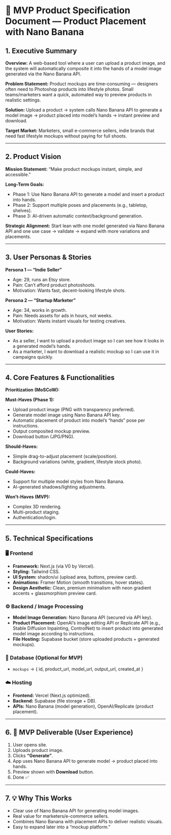 # 📘 MVP Product Specification Document — Product Placement with Nano Banana

## 1. Executive Summary

**Overview:** A web-based tool where a user can upload a product image, and the system will automatically composite it into the hands of a model image generated via the Nano Banana API.

**Problem Statement:** Product mockups are time-consuming — designers often need to Photoshop products into lifestyle photos. Small teams/marketers want a quick, automated way to preview products in realistic settings.

**Solution:** Upload a product → system calls Nano Banana API to generate a model image → product placed into model’s hands → instant preview and download.

**Target Market:** Marketers, small e-commerce sellers, indie brands that need fast lifestyle mockups without paying for full shoots.

---

## 2. Product Vision

**Mission Statement:** “Make product mockups instant, simple, and accessible.”

**Long-Term Goals:**
- Phase 1: Use Nano Banana API to generate a model and insert a product into hands.
- Phase 2: Support multiple poses and placements (e.g., tabletop, shelves).
- Phase 3: AI-driven automatic context/background generation.

**Strategic Alignment:** Start lean with one model generated via Nano Banana API and one use case → validate → expand with more variations and placements.

---

## 3. User Personas & Stories

**Persona 1 — “Indie Seller”**
- Age: 29, runs an Etsy store.
- Pain: Can’t afford product photoshoots.
- Motivation: Wants fast, decent-looking lifestyle shots.

**Persona 2 — “Startup Marketer”**
- Age: 34, works in growth.
- Pain: Needs assets for ads in hours, not weeks.
- Motivation: Wants instant visuals for testing creatives.

**User Stories:**
- As a seller, I want to upload a product image so I can see how it looks in a generated model’s hands.
- As a marketer, I want to download a realistic mockup so I can use it in campaigns quickly.

---

## 4. Core Features & Functionalities

**Prioritization (MoSCoW):**

**Must-Haves (Phase 1):**
- Upload product image (PNG with transparency preferred).
- Generate model image using Nano Banana API key.
- Automatic placement of product into model’s “hands” pose per instructions.
- Output composited mockup preview.
- Download button (JPG/PNG).

**Should-Haves:**
- Simple drag-to-adjust placement (scale/position).
- Background variations (white, gradient, lifestyle stock photo).

**Could-Haves:**
- Support for multiple model styles from Nano Banana.
- AI-generated shadows/lighting adjustments.

**Won’t-Haves (MVP):**
- Complex 3D rendering.
- Multi-product staging.
- Authentication/login.

---

## 5. Technical Specifications

### 🖥️ Frontend
- **Framework:** Next.js (via V0 by Vercel).
- **Styling:** Tailwind CSS.
- **UI System:** shadcn/ui (upload area, buttons, preview card).
- **Animations:** Framer Motion (smooth transitions, hover states).
- **Design Aesthetic:** Clean, premium minimalism with neon gradient accents + glassmorphism preview card.

### ⚙️ Backend / Image Processing
- **Model Image Generation:** Nano Banana API (secured via API key).
- **Product Placement:** OpenAI’s image editing API or Replicate API (e.g., Stable Diffusion Inpainting, ControlNet) to insert product into generated model image according to instructions.
- **File Hosting:** Supabase bucket (store uploaded products + generated mockups).

### 📂 Database (Optional for MVP)
- `mockups` → { id, product_url, model_url, output_url, created_at }

### ☁️ Hosting
- **Frontend:** Vercel (Next.js optimized).
- **Backend:** Supabase (file storage + DB).
- **APIs:** Nano Banana (model generation), OpenAI/Replicate (product placement).

---

## 6. 🚀 MVP Deliverable (User Experience)
1. User opens site.
2. Uploads product image.
3. Clicks **“Generate”**.
4. App uses Nano Banana API to generate model → product placed into hands.
5. Preview shown with **Download** button.
6. Done ✅

---

## 7. 💡 Why This Works
- Clear use of Nano Banana API for generating model images.
- Real value for marketers/e-commerce sellers.
- Combines Nano Banana with placement APIs to deliver realistic visuals.
- Easy to expand later into a “mockup platform.”
